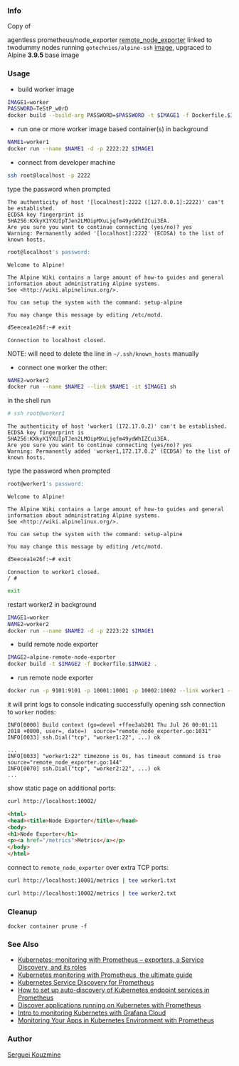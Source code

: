 ### Info
 Copy of

agentless prometheus/node_exporter
[remote_node_exporter](https://github.com/phuslu/remote_node_exporter)
linked to twodummy nodes running `gotechnies/alpine-ssh` [image](https://github.com/arvindr226/alpine-ssh), upgraced to Alpine __3.9.5__ base image
### Usage
*  build worker image
```sh
IMAGE1=worker
PASSWORD=TeStP_w0rD
docker build --build-arg PASSWORD=$PASSWORD -t $IMAGE1 -f Dockerfile.$IMAGE1 .
```

* run one or more worker image based container(s) in background
```sh
NAME1=worker1
docker run --name $NAME1 -d -p 2222:22 $IMAGE1
```
* connect from developer machine
```sh
ssh root@localhost -p 2222
```

type the password when prompted
```text
The authenticity of host '[localhost]:2222 ([127.0.0.1]:2222)' can't be established.
ECDSA key fingerprint is SHA256:KXkyX1YXUIpTJen2LMOipMXuLjqfm49ydWhIZCui3EA.
Are you sure you want to continue connecting (yes/no)? yes
Warning: Permanently added '[localhost]:2222' (ECDSA) to the list of known hosts.
```
```sh
root@localhost's password:
```
```text
Welcome to Alpine!

The Alpine Wiki contains a large amount of how-to guides and general
information about administrating Alpine systems.
See <http://wiki.alpinelinux.org/>.

You can setup the system with the command: setup-alpine

You may change this message by editing /etc/motd.
```
```sh
d5eecea1e26f:~# exit
```

```text
Connection to localhost closed.
```
NOTE: will need to delete the line in `~/.ssh/known_hosts` manually
* connect one worker the other:
```sh
NAME2=worker2
docker run --name $NAME2 --link $NAME1 -it $IMAGE1 sh
```
in the shell run
```sh
# ssh root@worker1
```
```text
The authenticity of host 'worker1 (172.17.0.2)' can't be established.
ECDSA key fingerprint is SHA256:KXkyX1YXUIpTJen2LMOipMXuLjqfm49ydWhIZCui3EA.
Are you sure you want to continue connecting (yes/no)? yes
Warning: Permanently added 'worker1,172.17.0.2' (ECDSA) to the list of known hosts.
```
type the password when prompted
```sh
root@worker1's password:
```

```text
Welcome to Alpine!

The Alpine Wiki contains a large amount of how-to guides and general
information about administrating Alpine systems.
See <http://wiki.alpinelinux.org/>.

You can setup the system with the command: setup-alpine

You may change this message by editing /etc/motd.
```
```sh
d5eecea1e26f:~# exit
```

```text
Connection to worker1 closed.
/ #
```
```sh
exit
```

restart worker2 in background
```sh
IMAGE1=worker
NAME2=worker2
docker run --name $NAME2 -d -p 2223:22 $IMAGE1
```
*  build remote node exporter
```sh
IMAGE2=alpine-remote-node-exporter
docker build -t $IMAGE2 -f Dockerfile.$IMAGE2 .
```
* run remote node exporter
```sh
docker run -p 9101:9101 -p 10001:10001 -p 10002:10002 --link worker1 --link worker2 -it $IMAGE2
```
it will print logs to console indicating successfully opening ssh connection to `worker` nodes:
```text
INFO[0000] Build context (go=devel +ffee3ab201 Thu Jul 26 00:01:11 2018 +0800, user=, date=)  source="remote_node_exporter.go:1031"
INFO[0033] ssh.Dial("tcp", "worker1:22", ...) ok

...
INFO[0033] "worker1:22" timezone is 0s, has timeout command is true source="remote_node_exporter.go:144"
INFO[0070] ssh.Dial("tcp", "worker2:22", ...) ok
...
```
show static page on additional ports:

```sh
curl http://localhost:10002/
```
```html
<html>
<head><title>Node Exporter</title></head>
<body>
<h1>Node Exporter</h1>
<p><a href="/metrics">Metrics</a></p>
</body>
</html>
```
connect to `remote_node_exporter` over extra TCP ports:
```sh
curl http://localhost:10001/metrics | tee worker1.txt
```

```sh
curl http://localhost:10002/metrics | tee worker2.txt
```
### Cleanup
```
docker container prune -f
```

### See Also 

  * [Kubernetes: monitoring with Prometheus – exporters, a Service Discovery, and its roles](https://rtfm.co.ua/en/kubernetes-monitoring-with-prometheus-exporters-a-service-discovery-and-its-roles/)
  * [Kubernetes monitoring with Prometheus, the ultimate guide](https://sysdig.com/blog/kubernetes-monitoring-prometheus/)
  * [Kubernetes Service Discovery for Prometheus](https://alexandrev.medium.com/kubernetes-service-discovery-for-prometheus-fcab74237db6)
  * [How to set up auto-discovery of Kubernetes endpoint services in Prometheus](https://www.acagroup.be/en/blog/auto-discovery-of-kubernetes-endpoint-services-prometheus)
  * [Discover applications running on Kubernetes with Prometheus](https://blog.sebastian-daschner.com/entries/prometheus-kubernetes-discovery)
  * [Intro to monitoring Kubernetes with Grafana Cloud](https://grafana.com/go/webinar/intro-to-monitoring-kubernetes/?src=ggl-s&mdm=cpc&camp=nb-kubernetes-exact&cnt=137839432452&trm=kubernetes%20application%20metrics&device=c&gclid=Cj0KCQjwmPSSBhCNARIsAH3cYgY0gYIL2McGmC2DKyhRMszDBpP33OBxvtH0g8pxMlPVyBJNTl-_dosaAsCSEALw_wcB)
  * [Monitoring Your Apps in Kubernetes Environment with Prometheus](https://medium.com/kubernetes-tutorials/monitoring-your-kubernetes-deployments-with-prometheus-5665eda54045)


### Author
[Serguei Kouzmine](kouzmine_serguei@yahoo.com)
